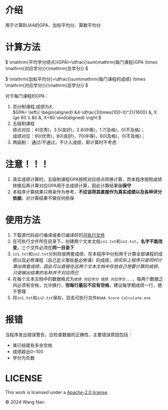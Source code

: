 # 介绍
用于计算BUAA的GPA、加权平均分、算数平均分

# 计算方法
$` \mathrm{平均学分绩点}(GPA)=\dfrac{\sum\mathrm{每门课程}GPA \times \mathrm{对应学分}}{\mathrm{总学分}} `$  
  
$` \mathrm{加权平均分}=\dfrac{\sum\mathrm{每门课程的成绩} \times \mathrm{对应学分}}{\mathrm{总学分}} `$

对于每门课程的GPA：  
1. 百分制课程,成绩为$` X `$,  
$`GPA= 
\left\{
	\begin{aligned}
		&4-\dfrac{3\times(100-X)^2}{1600} &, X \ge 60 \\
		&0 &, X<60
	\end{aligned}
\right.`$
2. 五级制课程  
绩点对应：4(优秀)，3.5(良好)，2.8(中等)，1.7(及格)，0(不及格)；  
成绩对应：90(优秀)，80(良好)，70(中等)，60(及格)，0(不及格)；  
3. 两级制：
通过/不通过，不计入成绩，即计算时不考虑

# 注意！！！

1. 真实成绩计算时，五级制课程GPA按照对应绩点转换计算，而本程序按照成绩转换后再计算对应GPA用于总成绩计算，因此计算结果偏**保守**
2. 本程序计算结果只用来作为参考，**不应该将其直接作为真实成绩以及各种评分依据**，对计算结果不做任何担保

# 使用方法
1. 下载源代码自行编译或者已编译好的[可执行文件](https://github.com/theFool-wn/BUAA-Score-Calculate/releases/tag/2.0.0)
2. 在可执行文件所在目录下，创建两个文本文档`in1.txt`和`in2.txt`，**名字不能改变**，三个文件必须在**同一目录下**
3. `in1.txt`和`in2.txt`分别存放两套成绩，在本程序中分别用于计算全部课程的成绩以及必修课程（自己定义哪些是必修课）的成绩，*但实际上程序只是同时计算出两套成绩，因此可以直接在这两个文本文档中存放自己想要计算的成绩，只是输出结果的名称并不对应而已*
4. 在每个文本文档中的数据格式为`成绩 对应学分 成绩 对应学分...`，每两个数据之间必须有空格，允许换行，**但每行最后不应有空格**，建议每学期成绩一行，便于管理
5. 将`in1.txt`和`in2.txt`保存，双击可执行文件`BUAA Score Calculate.exe`

# 报错
当程序发出错误警告，应检查数据的正确性，主要错误原因包括：
+ 某行结尾有多余空格
+ 成绩超出0~100
+ 学分为负数


# LICENSE
This work is licensed under a [Apache-2.0 license](/LICENSE).

&copy; 2024 Wang Nan.
